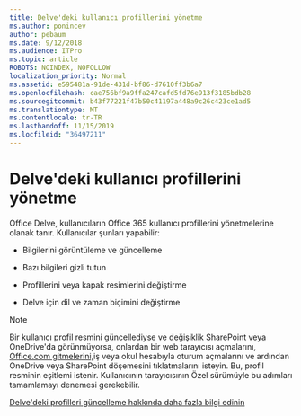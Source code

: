 ```yaml
---
title: Delve'deki kullanıcı profillerini yönetme
ms.author: ponincev
author: pebaum
ms.date: 9/12/2018
ms.audience: ITPro
ms.topic: article
ROBOTS: NOINDEX, NOFOLLOW
localization_priority: Normal
ms.assetid: e595481a-91de-431d-bf86-d7610ff3b6a7
ms.openlocfilehash: cae756bf9a9ffa247cafd5fd76e913f3185bdb28
ms.sourcegitcommit: b43f77221f47b50c41197a448a9c26c423ce1ad5
ms.translationtype: MT
ms.contentlocale: tr-TR
ms.lasthandoff: 11/15/2019
ms.locfileid: "36497211"
---
```

# <a name="manage-user-profiles-in-delve"></a>Delve'deki kullanıcı profillerini yönetme

Office Delve, kullanıcıların Office 365 kullanıcı profillerini yönetmelerine olanak tanır. Kullanıcılar şunları yapabilir:
  
- Bilgilerini görüntüleme ve güncelleme
    
- Bazı bilgileri gizli tutun
    
- Profillerini veya kapak resimlerini değiştirme
    
- Delve için dil ve zaman biçimini değiştirme
    
> [!NOTE]
> Bir kullanıcı profil resmini güncellediyse ve değişiklik SharePoint veya OneDrive'da görünmüyorsa, onlardan bir web tarayıcısı açmalarını, [Office.com gitmelerini,](https://www.office.com)iş veya okul hesabıyla oturum açmalarını ve ardından OneDrive veya SharePoint döşemesini tıklatmalarını isteyin. Bu, profil resminin eşitlemi istenir. Kullanıcının tarayıcısının Özel sürümüyle bu adımları tamamlamayı denemesi gerekebilir. 
  
[Delve'deki profilleri güncelleme hakkında daha fazla bilgi edinin](https://go.microsoft.com/fwlink/?linkid=735070)
  


